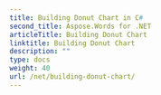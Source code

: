 ```yaml
---
title: Building Donut Chart in C#
second_title: Aspose.Words for .NET
articleTitle: Building Donut Chart
linktitle: Building Donut Chart
description: ""
type: docs
weight: 40
url: /net/building-donut-chart/
---
```


